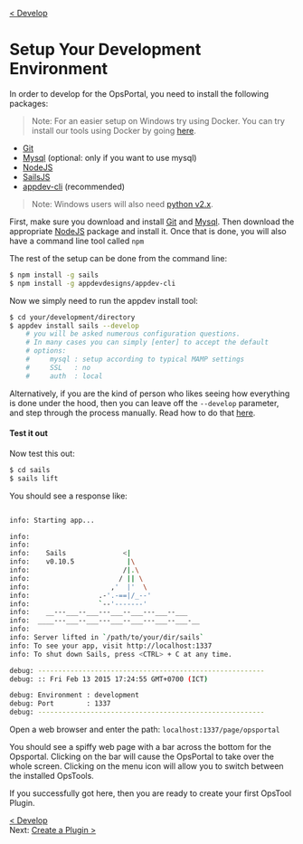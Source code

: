 [< Develop](Develop.md)
# Setup Your Development Environment

In order to develop for the OpsPortal, you need to install the following packages:

>Note: For an easier setup on Windows try using Docker.  You can try install our tools using Docker by going [here](develop_setup_docker.md).

  - [Git](https://git-scm.com/downloads)
  - [Mysql](https://www.mamp.info/en/downloads/) (optional: only if you want to use mysql)
  - [NodeJS](http://nodejs.org/download/)
  - [SailsJS](http://sailsjs.org/#/)
  - [appdev-cli](https://github.com/appdevdesigns/appdev-cli) (recommended)
>Note: Windows users will also need [python v2.x](https://www.python.org/downloads/). 


First, make sure you download and install [Git](https://git-scm.com/downloads) and [Mysql](https://www.mamp.info/en/downloads/).  Then download the appropriate [NodeJS](http://nodejs.org/download/) package and install it.  Once that is done, you will also have a command line tool called `npm`

The rest of the setup can be done from the command line:
```sh
$ npm install -g sails
$ npm install -g appdevdesigns/appdev-cli
```

Now we simply need to run the appdev install tool:
```sh
$ cd your/development/directory
$ appdev install sails --develop
    # you will be asked numerous configuration questions.  
    # In many cases you can simply [enter] to accept the default 
    # options:
    #     mysql : setup according to typical MAMP settings
    #     SSL   : no
    #     auth  : local
```

Alternatively, if you are the kind of person who likes seeing how everything is done under the hood, then you can leave off the `--develop` parameter, and step through the process manually.  Read how to do that [here](develop_setup_manual.md).


#### Test it out
Now test this out:
```sh
$ cd sails
$ sails lift
```


You should see a response like:
```sh

info: Starting app...

info: 
info: 
info:    Sails              <|
info:    v0.10.5             |\
info:                       /|.\
info:                      / || \
info:                    ,'  |'  \
info:                 .-'.-==|/_--'
info:                 `--'-------' 
info:    __---___--___---___--___---___--___
info:  ____---___--___---___--___---___--___-__
info: 
info: Server lifted in `/path/to/your/dir/sails`
info: To see your app, visit http://localhost:1337
info: To shut down Sails, press <CTRL> + C at any time.

debug: --------------------------------------------------------
debug: :: Fri Feb 13 2015 17:24:55 GMT+0700 (ICT)

debug: Environment : development
debug: Port        : 1337
debug: --------------------------------------------------------
```


Open a web browser and enter the path: `localhost:1337/page/opsportal`

You should see a spiffy web page with a bar across the bottom for the Opsportal.  Clicking on the bar will cause the OpsPortal to take over the whole screen.  Clicking on the menu icon will allow you to switch between the installed OpsTools.

If you successfully got here, then you are ready to create your first OpsTool Plugin.


[< Develop](Develop.md)     
Next: [Create a Plugin >](develop_plugin_create.md)